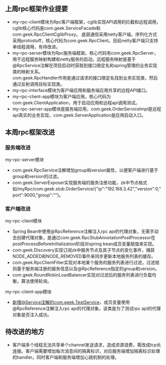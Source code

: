## 上周rpc框架作业提要 ##
- my-rpc-client模块为Rpc客户端框架，cglib实现API调用的拦截和远程调用，cglib核心代码是com.geek.ServiceFacade和com.geek.RpcClientCglibProxy。
底层通信采用netty客户端，序列化方式采用protostuff，核心代码为com.geek.RpcClient。目前netty客户端只支持单线程调用，有待改进。
- my-rpc-server模块为Rpc服务端框架。核心代码有com.geek.RpcServer，用于远程服务映射构建和netty服务的启动。远程服务映射是基于@RpcService注解在项目启动时获取到接口限定名和spring管理的业务实现类的映射关系。  
com.geek.RpcHandler作用是通过请求的接口限定名找到业务实现类，然后通过反射调用目标实现类。
- my-rpc-interface模块为客户端应用和服务端应用共享的远程API接口。
- my-rpc-client-app模块为客户端应用，核心代码为com.geek.ClientApplication，用于启动应用和远程api调用测试。
- my-rpc-server-app模块是服务端应用，com.geek.OrderServiceImpl是远程api真实的业务实现，com.geek.ServerApplication是应用启动入口。

## 本周rpc框架改进 ##
### 服务端改进 ###
my-rpc-server模块  
- com.geek.RpcService注解增加group和version属性，以便客户端进行基于group和version的过滤。
- com.geek.ServerExposer实现服务端的服务注册功能，zk中节点格式如/myRpc/com.geek.stub.OrderService/{"ip":"192.168.3.42","version":0,"port":9000,"group":""}。
### 客户端改进 ###
my-rpc-client模块  
- Spring Bean中使用@RpcReference注解注入rpc api的代理对象，无需手动去创建代理对象，是通过com.geek.RpcStubAnnotationPostProcessor在postProcessBeforeInitialization阶段对spring bean成员变量赋值来实现。
- com.geek.Discovery实现订阅zk中服务节点及其子节点的变化事件，捕获NODE_ADDED和NODE_REMOVED事件来同步更新本地服务列表的缓存。
- com.geek.RpcClientFilter实现对本地某个服务的服务列表进行过滤，过滤规则基于服务端注册的服务信息以及@RpcReference指定的group和version。
- com.geek.RoundRobinLoadBalancer实现对过滤后的服务列表进行负载均衡，算法使用轮询。  
  
my-rpc-client-app模块  
- 新增@Service注解的com.geek.TestService，成员变量使用@RpcReference注解注入rpc api的代理对象。该类是为了测试rpc api的代理对象是否注入成功。

## 待改进的地方 ##
- 客户端多个线程无法共享单个channel发送请求，造成资源浪费，需改成tcp长连接。客户端需要增加每次消息间的隔离标识，对应服务端增加隔离标识处理的handler。同时客户端和服务端增加心跳机制的处理。

